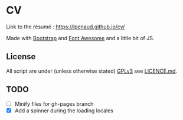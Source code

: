# CV
Link to the résumé : https://lpenaud.github.io/cv/

Made with [Bootstrap](https://getbootstrap.com/) and [Font Awesome](https://fontawesome.com/) and a little bit of JS.

## License
All script are under (unless otherwise stated) [GPLv3](https://www.gnu.org/licenses/gpl.html) see [LICENCE.md](LICENSE.md).

## TODO
- [ ] Minify files for gh-pages branch
- [x] Add a spinner during the loading locales
